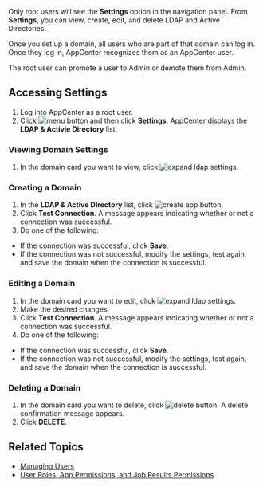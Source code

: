 
Only root users will see the **Settings** option in the navigation panel. From **Settings**, you can view, create, edit, and delete LDAP and Active Directories.

Once you set up a domain, all users who are part of that domain can log in. Once they log in, AppCenter recognizes them as an AppCenter user. 

The root user can promote a user to Admin or demote them from Admin. 

## Accessing Settings

1. Log into AppCenter as a root user.
2. Click ![menu button](images/menu-button.png) and then click **Settings**. AppCenter displays the **LDAP & Activie Directory** list. 

### Viewing Domain Settings

1. In the domain card you want to view, click ![expand ldap settings](images/expand-settings.png).

### Creating a Domain

1. In the **LDAP & Active DIrectory** list, click ![create app button](images/add-orange.png).
2. Click **Test Connection**. A message appears indicating whether or not a connection was successful.
3. Do one of the following:
 * If the connection was successful, click **Save**.
 * If the connection was not successful, modify the settings, test again, and save the domain when the connection is successful.

### Editing a Domain

1. In the domain card you want to edit, click ![expand ldap settings](images/expand-settings.png).
2. Make the desired changes.
3. Click **Test Connection**. A message appears indicating whether or not a connection was successful.
4. Do one of the following:
 * If the connection was successful, click **Save**.
 * If the connection was not successful, modify the settings, test again, and save the domain when the connection is successful.

### Deleting a Domain

1. In the domain card you want to delete, click ![delete button](images/delete-button.png). A delete confirmation message appears.
2. Click **DELETE**.

## Related Topics
* [Managing Users](manage-users.md)
* [User Roles, App Permissions, and Job Results Permissions](app-permission-user-role.md)

